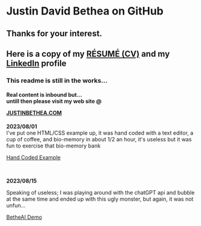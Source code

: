  <h1>Justin David Bethea on GitHub</h1>
 <h2>Thanks for your interest.</h2>
 <h2><text>Here is a copy of my </text><a href="https://justinbethea.com/?page_id=220">RÉSUMÉ (CV)</a><text> and my </text><a href="https://www.linkedin.com/in/justin-bethea">LinkedIn</a><text> profile</text></h2>
 <h3>This readme is still in the works...</h3>
 <H4> <p>Real content is inbound but...<br>
  untill then please visit my web site @ </p><a href="https://justinbethea.com">JUSTINBETHEA.COM</a></H4>
  <p><b>2023/08/01</b><br> I've put one HTML/CSS example up, it was hand coded with a text editor, a cup of coffee, and bio-memory in about 1/2 an hour, it's useless but it was fun to exercise that bio-memory bank</p>
  <a href="https://justinbethea.github.io/class3.html">Hand Coded Example</a><br>
  <p><br></p>
  <b>2023/08/15</b>
  <p> Speaking of useless; I was playing around with the chatGPT api and bubble at the same time and ended up with
   this ugly monster, but again, it was not unfun...</p><a href="https://betheai-interface.bubbleapps.io/version-test">BetheAI Demo</a>
   <p><br></p>
 
